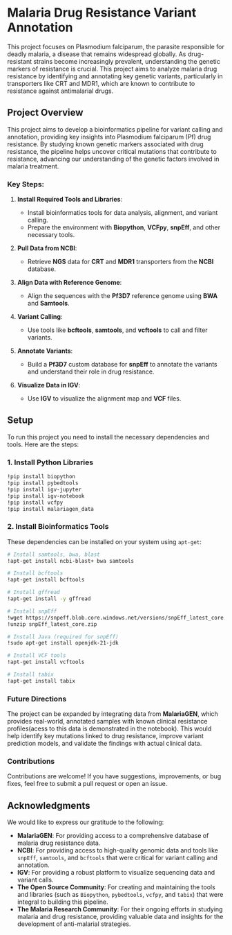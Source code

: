 # Malaria Drug Resistance Variant Annotation

This project focuses on Plasmodium falciparum, the parasite responsible for deadly malaria, a disease that remains widespread globally. As drug-resistant strains become increasingly prevalent, understanding the genetic markers of resistance is crucial. This project aims to analyze malaria drug resistance by identifying and annotating key genetic variants, particularly in transporters like CRT and MDR1, which are known to contribute to resistance against antimalarial drugs.

## Project Overview

This project aims to develop a bioinformatics pipeline for variant calling and annotation, providing key insights into Plasmodium falciparum (Pf) drug resistance. By studying known genetic markers associated with drug resistance, the pipeline helps uncover critical mutations that contribute to resistance, advancing our understanding of the genetic factors involved in malaria treatment.

### Key Steps:

1. **Install Required Tools and Libraries**:
    - Install bioinformatics tools for data analysis, alignment, and variant calling.
    - Prepare the environment with **Biopython**, **VCFpy**, **snpEff**, and other necessary tools.

2. **Pull Data from NCBI**:
    - Retrieve **NGS** data for **CRT** and **MDR1** transporters from the **NCBI** database.
   
3. **Align Data with Reference Genome**:
    - Align the sequences with the **Pf3D7** reference genome using **BWA** and **Samtools**.
    
4. **Variant Calling**:
    - Use tools like **bcftools**, **samtools**, and **vcftools** to call and filter variants.

5. **Annotate Variants**:
    - Build a **Pf3D7** custom database for **snpEff** to annotate the variants and understand their role in drug resistance.

6. **Visualize Data in IGV**:
    - Use **IGV** to visualize the alignment map and **VCF** files.

## Setup

To run this project you need to install the necessary dependencies and tools. Here are the steps:

### 1. Install Python Libraries

```bash
!pip install biopython
!pip install pybedtools
!pip install igv-jupyter
!pip install igv-notebook
!pip install vcfpy
!pip install malariagen_data
```

### 2. Install Bioinformatics Tools

These dependencies can be installed on your system using `apt-get`:

```bash
# Install samtools, bwa, blast
!apt-get install ncbi-blast+ bwa samtools

# Install bcftools
!apt-get install bcftools

# Install gffread
!apt-get install -y gffread

# Install snpEff
!wget https://snpeff.blob.core.windows.net/versions/snpEff_latest_core.zip
!unzip snpEff_latest_core.zip

# Install Java (required for snpEff)
!sudo apt-get install openjdk-21-jdk

# Install VCF tools
!apt-get install vcftools

# Install tabix
!apt-get install tabix

```

### Future Directions

The project can be expanded by integrating data from **MalariaGEN**, which provides real-world, annotated samples with known clinical  resistance profiles(acess to this data is demonstrated in the notebook). This would help identify key mutations linked to drug resistance, improve variant prediction models, and validate the findings with actual clinical data.

### Contributions

Contributions are welcome! If you have suggestions, improvements, or bug fixes, feel free to submit a pull request or open an issue.

## Acknowledgments

We would like to express our gratitude to the following:

- **MalariaGEN**: For providing access to a comprehensive database of malaria drug resistance data.
- **NCBI**: For providing access to high-quality genomic data and tools like `snpEff`, `samtools`, and `bcftools` that were critical for variant calling and annotation.
- **IGV**: For providing a robust platform to visualize sequencing data and variant calls.
- **The Open Source Community**: For creating and maintaining the tools and libraries (such as `Biopython`, `pybedtools`, `vcfpy`, and `tabix`) that were integral to building this pipeline.
- **The Malaria Research Community**: For their ongoing efforts in studying malaria and drug resistance, providing valuable data and insights for the development of anti-malarial strategies.











